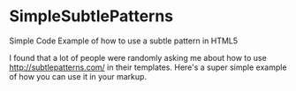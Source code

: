 # SimpleSubtlePatterns

Simple Code Example of how to use a subtle pattern in HTML5

I found that a lot of people were randomly asking me about how to use http://subtlepatterns.com/ in their templates. Here's a super simple example of how you can use it in your markup. 


